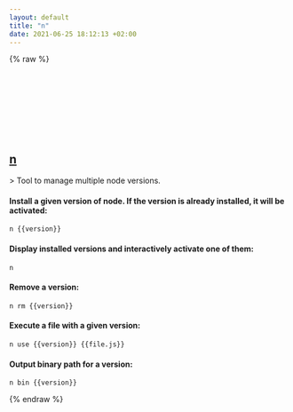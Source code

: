 ```yaml
---
layout: default
title: "n"
date: 2021-06-25 18:12:13 +02:00
---
```

{% raw %}
<h2 id="n">
  <a href="/en/osx/n.html">n</a> <a href="#n"><svg class="icon">
    <use href="/assets/images/unicode_sprite.svg#link" />
  </svg></a>
</h2>
> Tool to manage multiple node versions.

#### Install a given version of node. If the version is already installed, it will be activated:
```shell
n {{version}}
```
#### Display installed versions and interactively activate one of them:
```shell
n
```
#### Remove a version:
```shell
n rm {{version}}
```
#### Execute a file with a given version:
```shell
n use {{version}} {{file.js}}
```
#### Output binary path for a version:
```shell
n bin {{version}}
```
{% endraw %}